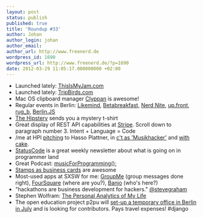 ```yaml
---
layout: post
status: publish
published: true
title: 'Roundup #33'
author: Johan
author_login: johan
author_email:
author_url: http://www.freenerd.de
wordpress_id: 1690
wordpress_url: http://www.freenerd.de/?p=1690
date: 2012-03-29 11:05:17.000000000 +02:00
---
```

<ul>
	<li>Launched lately: <a href="http://www.thisismyjam.com/">ThisIsMyJam.com</a></li>
	<li>Launched lately: <a href="http://tripbirds.com/">TripBirds.com</a></li>
	<li>Mac OS clipboard manager <a href="http://itunes.apple.com/de/app/clyppan/id412728586?mt=12">Clyppan</a> is awesome!</li>
	<li>Regular events in Berlin: <a href="https://twitter.com/#!/likemind_bln">Likemind</a>, <a href="http://betahaus.de/2011/08/betabreakfast-jeden-donnerstag-930-uhr/">Betabreakfast</a>, <a href="http://berlin.nerdnite.com/">Nerd Nite</a>, <a href="http://up.front.ug/">up.front</a>, <a href="https://twitter.com/#!/rug_b">rug_b</a>, <a href="https://twitter.com/#!/berlinjs">Berlin.JS</a></li>
	<li><a href="http://hipstery.com/">The Hipstery</a> sends you a mystery t-shirt</li>
	<li>Great display of REST API capabilities at <a href="https://stripe.com/">Stripe</a>. Scroll down to paragraph number 3. Intent + Language = Code</li>
	<li>/me at HPI <a href="https://twitter.com/#!/bastih01/status/171988222509973504/photo/1">pitching</a> to Hasso Plattner, in <a href="https://skitch.com/freenerd/8bnhc/photo">c't as 'Musikhacker'</a> and <a href="http://www.flickr.com/photos/thomasbonte/6795116877/in/photostream/">with cake</a>.</li>
	<li><a href="http://statuscode.org/">StatusCode</a> is a great weekly newsletter about what is going on in programmer land</li>
	<li>Great Podcast: <a href="http://musicforprogramming.net/">musicForProgramming();</a></li>
	<li><a href="http://instagr.am/p/H0KsNZyPKD/">Stamps as business cards</a> are awesome</li>
	<li>Most-used apps at SXSW for me: <a href="http://groupme.com/">GroupMe</a> (group messages done right), <a href="https://foursquare.com/">FourSquare</a> (where are you?), <a href="http://ban.jo/">Banjo</a> (who's here?)</li>
	<li>"hackathons are business development for hackers." <a href="https://twitter.com/#!/stevegraham/status/179249282996649984">@stevegraham</a></li>
	<li>Stephen Wolfram: <a href="http://blog.stephenwolfram.com/2012/03/the-personal-analytics-of-my-life/">The Personal Analytics of My Life</a></li>
	<li>The open education project p2pu will <a href="http://infos.p2pu.org/blog/2012/03/13/p2pu-is-going-back-to-berlin/">set-up a temporary office in Berlin in July</a> and is looking for contributors. Pays travel expenses! #django</li>
</ul>
